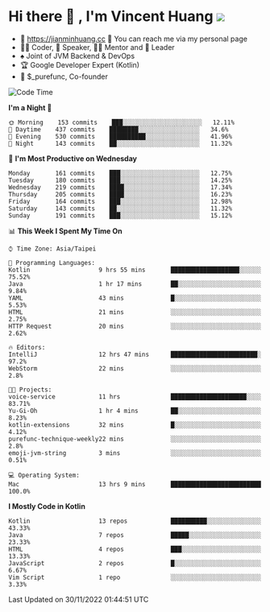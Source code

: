 # Hi there 👋 , I'm Vincent Huang ![](https://komarev.com/ghpvc/?username=Jian-Min-Huang)
- 💎 https://jianminhuang.cc 🙋 You can reach me via my personal page
- 👨‍💻 Coder, 🎤 Speaker, 👨‍🏫 Mentor and 🚀 Leader
- ♠️ Joint of JVM Backend & DevOps
- 🏆 Google Developer Expert (Kotlin)
- 💼 $_purefunc, Co-founder

<!--START_SECTION:waka-->
![Code Time](http://img.shields.io/badge/Code%20Time-1%2C264%20hrs%2029%20mins-blue)

**I'm a Night 🦉** 

```text
🌞 Morning    153 commits    ███░░░░░░░░░░░░░░░░░░░░░░   12.11% 
🌆 Daytime    437 commits    ████████░░░░░░░░░░░░░░░░░   34.6% 
🌃 Evening    530 commits    ██████████░░░░░░░░░░░░░░░   41.96% 
🌙 Night      143 commits    ██░░░░░░░░░░░░░░░░░░░░░░░   11.32%

```
📅 **I'm Most Productive on Wednesday** 

```text
Monday       161 commits    ███░░░░░░░░░░░░░░░░░░░░░░   12.75% 
Tuesday      180 commits    ███░░░░░░░░░░░░░░░░░░░░░░   14.25% 
Wednesday    219 commits    ████░░░░░░░░░░░░░░░░░░░░░   17.34% 
Thursday     205 commits    ████░░░░░░░░░░░░░░░░░░░░░   16.23% 
Friday       164 commits    ███░░░░░░░░░░░░░░░░░░░░░░   12.98% 
Saturday     143 commits    ██░░░░░░░░░░░░░░░░░░░░░░░   11.32% 
Sunday       191 commits    ███░░░░░░░░░░░░░░░░░░░░░░   15.12%

```


📊 **This Week I Spent My Time On** 

```text
⌚︎ Time Zone: Asia/Taipei

💬 Programming Languages: 
Kotlin                   9 hrs 55 mins       ███████████████████░░░░░░   75.52% 
Java                     1 hr 17 mins        ██░░░░░░░░░░░░░░░░░░░░░░░   9.84% 
YAML                     43 mins             █░░░░░░░░░░░░░░░░░░░░░░░░   5.53% 
HTML                     21 mins             ░░░░░░░░░░░░░░░░░░░░░░░░░   2.75% 
HTTP Request             20 mins             ░░░░░░░░░░░░░░░░░░░░░░░░░   2.62%

🔥 Editors: 
IntelliJ                 12 hrs 47 mins      ████████████████████████░   97.2% 
WebStorm                 22 mins             ░░░░░░░░░░░░░░░░░░░░░░░░░   2.8%

🐱‍💻 Projects: 
voice-service            11 hrs              █████████████████████░░░░   83.71% 
Yu-Gi-Oh                 1 hr 4 mins         ██░░░░░░░░░░░░░░░░░░░░░░░   8.23% 
kotlin-extensions        32 mins             █░░░░░░░░░░░░░░░░░░░░░░░░   4.12% 
purefunc-technique-weekly22 mins             ░░░░░░░░░░░░░░░░░░░░░░░░░   2.8% 
emoji-jvm-string         3 mins              ░░░░░░░░░░░░░░░░░░░░░░░░░   0.51%

💻 Operating System: 
Mac                      13 hrs 9 mins       █████████████████████████   100.0%

```

**I Mostly Code in Kotlin** 

```text
Kotlin                   13 repos            ██████████░░░░░░░░░░░░░░░   43.33% 
Java                     7 repos             █████░░░░░░░░░░░░░░░░░░░░   23.33% 
HTML                     4 repos             ███░░░░░░░░░░░░░░░░░░░░░░   13.33% 
JavaScript               2 repos             █░░░░░░░░░░░░░░░░░░░░░░░░   6.67% 
Vim Script               1 repo              ░░░░░░░░░░░░░░░░░░░░░░░░░   3.33%

```



 Last Updated on 30/11/2022 01:44:51 UTC
<!--END_SECTION:waka-->
